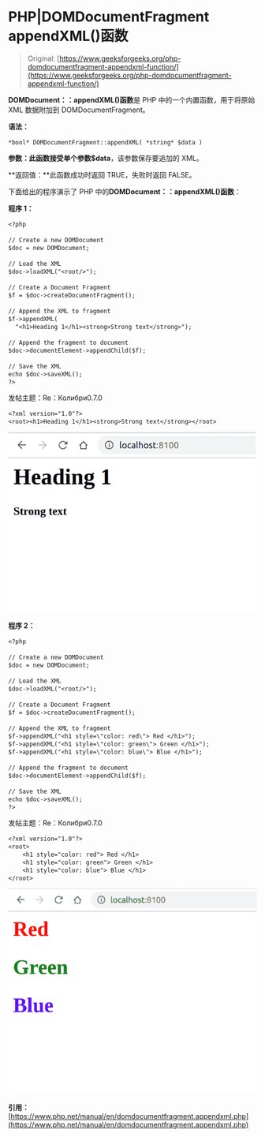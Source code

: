 # PHP|DOMDocumentFragment appendXML()函数

> Original: [https://www.geeksforgeeks.org/php-domdocumentfragment-appendxml-function/](https://www.geeksforgeeks.org/php-domdocumentfragment-appendxml-function/)

**DOMDocument：：appendXML()函数**是 PHP 中的一个内置函数，用于将原始 XML 数据附加到 DOMDocumentFragment。

**语法：**

```
*bool* DOMDocumentFragment::appendXML( *string* $data )
```

**参数：**此函数接受单个参数**$data**，该参数保存要追加的 XML。

**返回值：**此函数成功时返回 TRUE，失败时返回 FALSE。

下面给出的程序演示了 PHP 中的**DOMDocument：：appendXML()函数**：

**程序 1：**

```
<?php

// Create a new DOMDocument
$doc = new DOMDocument;

// Load the XML
$doc->loadXML("<root/>");

// Create a Document Fragment
$f = $doc->createDocumentFragment();

// Append the XML to fragment
$f->appendXML(
  "<h1>Heading 1</h1><strong>Strong text</strong>");

// Append the fragment to document
$doc->documentElement->appendChild($f);

// Save the XML
echo $doc->saveXML(); 
?>
```

发帖主题：Re：Колибри0.7.0

```
<?xml version="1.0"?>
<root><h1>Heading 1</h1><strong>Strong text</strong></root>
```

![](img/1c0fd37dddf5e61cb23e188dc540fbc6.png)

**程序 2：**

```
<?php

// Create a new DOMDocument
$doc = new DOMDocument;

// Load the XML
$doc->loadXML("<root/>");

// Create a Document Fragment
$f = $doc->createDocumentFragment();

// Append the XML to fragment
$f->appendXML("<h1 style=\"color: red\"> Red </h1>");
$f->appendXML("<h1 style=\"color: green\"> Green </h1>");
$f->appendXML("<h1 style=\"color: blue\"> Blue </h1>");

// Append the fragment to document
$doc->documentElement->appendChild($f);

// Save the XML
echo $doc->saveXML(); 
?>
```

发帖主题：Re：Колибри0.7.0

```
<?xml version="1.0"?>
<root>
    <h1 style="color: red"> Red </h1>
    <h1 style="color: green"> Green </h1>
    <h1 style="color: blue"> Blue </h1>
</root>
```

![](img/e2ac91ac892371311d6bddf00d0610e8.png)

**引用：**[https://www.php.net/manual/en/domdocumentfragment.appendxml.php](https://www.php.net/manual/en/domdocumentfragment.appendxml.php)